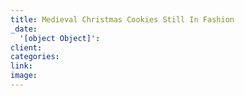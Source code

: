 ```yaml
---
title: Medieval Christmas Cookies Still In Fashion
_date:
  '[object Object]':
client:
categories:
link:
image:
---
```


